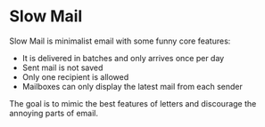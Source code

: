 # Slow Mail

Slow Mail is minimalist email with some funny core features:

* It is delivered in batches and only arrives once per day
* Sent mail is not saved
* Only one recipient is allowed
* Mailboxes can only display the latest mail from each sender

The goal is to mimic the best features of letters and discourage the annoying parts of email.
